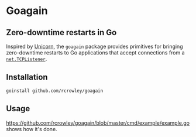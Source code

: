 Goagain
=======

Zero-downtime restarts in Go
----------------------------

Inspired by [Unicorn](http://unicorn.bogomips.org/), the `goagain` package provides primitives for bringing zero-downtime restarts to Go applications that accept connections from a [`net.TCPListener`](http://golang.org/pkg/net/#TCPListener).

Installation
------------

	goinstall github.com/rcrowley/goagain

Usage
-----

<https://github.com/rcrowley/goagain/blob/master/cmd/example/example.go> shows how it's done.
